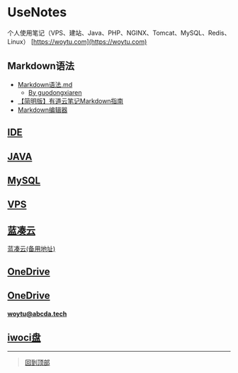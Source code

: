 # UseNotes
个人使用笔记（VPS、建站、Java、PHP、NGINX、Tomcat、MySQL、Redis、Linux）
[https://woytu.com](https://woytu.com)

## Markdown语法
* [Markdown语法.md](README%E8%AF%AD%E6%B3%95.md) 
  * [By guodongxiaren](https://github.com/guodongxiaren/README)
* [【简明版】有道云笔记Markdown指南](http://note.youdao.com/iyoudao/?p=2411&vendor=unsilent14)
* [Markdown编辑器](Markdown编辑器.md)

## [IDE](IDE)

## [JAVA](JAVA)

## [MySQL](MySQL)


## [VPS](VPS)

## [蓝凑云](https://www.lanzous.com/u/ding_jostin)
[蓝凑云(备用地址)](https://pan.lanzou.com/u/ding_jostin)

## [OneDrive](https://cittedu-my.sharepoint.com/:f:/g/personal/jostin_5gd_me/EkdOkh7Bdz1Npo7sSVXFi34BQIOClRlfJT_n9tGBTsHKEg?e=X8AmT8)
## [OneDrive](https://freeshadow-my.sharepoint.com/:f:/g/personal/woytu_abcda_tech/EkbgiSC9qIRMq0jvF_Y5kXYB3lzV8STesScCx2GYZC8o4g?e=LgyqLD)
#### [woytu@abcda.tech](https://login.microsoftonline.com/common/oauth2/authorize?response_mode=form_post&response_type=id_token&scope=openid&mkt=en-US&msafed=0&nonce=f72ae28a-b8c8-411f-b6f8-bb446c828435.636723553250266205&state=https%3a%2f%2foffice.live.com%2fstart%2fonedrive.aspx%3fomkt%3den-us%26s%3d4%26auth%3d2%26nf%3d1&client_id=4b233688-031c-404b-9a80-a4f3f2351f90&redirect_uri=https%3a%2f%2foffice.live.com%2fstart%2fauth%2fsignin) 

## [iwoci盘](https://file.iwoci.com)



*******************
> [回到顶部](#readme)
